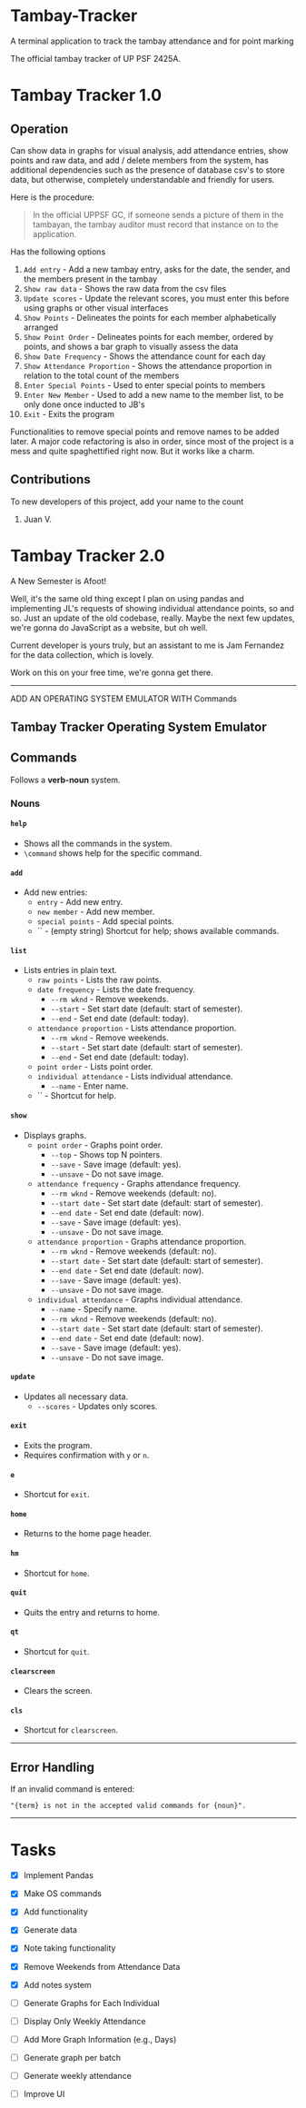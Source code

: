 # Tambay-Tracker

A terminal application to track the tambay attendance and for point marking

The official tambay tracker of UP PSF 2425A.

# Tambay Tracker 1.0
## Operation

Can show data in graphs for visual analysis, add attendance entries, show points and raw data, and add / delete members from the system, has additional dependencies such as the presence of database csv's to store data, but otherwise, completely understandable and friendly for users.

Here is the procedure:
> In the official UPPSF GC, if someone sends a picture of them in the tambayan, the tambay auditor must record that instance on to the application.

Has the following options
1.   `Add entry` - Add a new tambay entry, asks for the date, the sender, and the members present in the tambay
2.   `Show raw data` - Shows the raw data from the csv files
3.   `Update scores` - Update the relevant scores, you must enter this before using graphs or other visual interfaces
4.   `Show Points` - Delineates the points for each member alphabetically arranged
5.   `Show Point Order` - Delineates points for each member, ordered by points, and shows a bar graph to visually assess the data
6.   `Show Date Frequency` - Shows the attendance count for each day
7.   `Show Attendance Proportion` - Shows the attendance proportion in relation to the total count of the members
8.   `Enter Special Points` - Used to enter special points to members
9.   `Enter New Member` - Used to add a new name to the member list, to be only done once inducted to JB's
10.  `Exit` - Exits the program

Functionalities to remove special points and remove names to be added later. A major code refactoring is also in order, since most of the project is a mess and quite spaghettified right now. But it works like a charm.

## Contributions

To new developers of this project, add your name to the count
1. Juan V.

# Tambay Tracker 2.0

A New Semester is Afoot!

Well, it's the same old thing except I plan on using pandas and implementing JL's requests of showing individual attendance points, so and so. Just an update of the old codebase, really. Maybe the next few updates, we're gonna do JavaScript as a website, but oh well.

Current developer is yours truly, but an assistant to me is Jam Fernandez for the data collection, which is lovely. 

Work on this on your free time, we're gonna get there.

---- 

ADD AN OPERATING SYSTEM EMULATOR WITH Commands

## Tambay Tracker Operating System Emulator

## Commands
Follows a **verb-noun** system.

### Nouns

#### `help`
- Shows all the commands in the system.
- `\command` shows help for the specific command.

#### `add`
- Add new entries:
  - `entry` - Add new entry.
  - `new member` - Add new member.
  - `special points` - Add special points.
  - `` - (empty string) Shortcut for help; shows available commands.

#### `list`
- Lists entries in plain text.
  - `raw points` - Lists the raw points.
  - `date frequency` - Lists the date frequency.
    - `--rm wknd` - Remove weekends.
    - `--start` - Set start date (default: start of semester).
    - `--end` - Set end date (default: today).
  - `attendance proportion` - Lists attendance proportion.
    - `--rm wknd` - Remove weekends.
    - `--start` - Set start date (default: start of semester).
    - `--end` - Set end date (default: today).
  - `point order` - Lists point order.
  - `individual attendance` - Lists individual attendance.
    - `--name` - Enter name.
  - `` - Shortcut for help.

#### `show`
- Displays graphs.
  - `point order` - Graphs point order.
    - `--top` - Shows top N pointers.
    - `--save` - Save image (default: yes).
    - `--unsave` - Do not save image.
  - `attendance frequency` - Graphs attendance frequency.
    - `--rm wknd` - Remove weekends (default: no).
    - `--start date` - Set start date (default: start of semester).
    - `--end date` - Set end date (default: now).
    - `--save` - Save image (default: yes).
    - `--unsave` - Do not save image.
  - `attendance proportion` - Graphs attendance proportion.
    - `--rm wknd` - Remove weekends (default: no).
    - `--start date` - Set start date (default: start of semester).
    - `--end date` - Set end date (default: now).
    - `--save` - Save image (default: yes).
    - `--unsave` - Do not save image.
  - `individual attendance` - Graphs individual attendance.
    - `--name` - Specify name.
    - `--rm wknd` - Remove weekends (default: no).
    - `--start date` - Set start date (default: start of semester).
    - `--end date` - Set end date (default: now).
    - `--save` - Save image (default: yes).
    - `--unsave` - Do not save image.

#### `update`
- Updates all necessary data.
  - `--scores` - Updates only scores.

#### `exit`
- Exits the program.
- Requires confirmation with `y` or `n`.

#### `e`
- Shortcut for `exit`.

#### `home`
- Returns to the home page header.

#### `hm`
- Shortcut for `home`.

#### `quit`
- Quits the entry and returns to home.

#### `qt`
- Shortcut for `quit`.

#### `clearscreen`
- Clears the screen.

#### `cls`
- Shortcut for `clearscreen`.

---

## Error Handling
If an invalid command is entered:
```plaintext
"{term} is not in the accepted valid commands for {noun}".
```

---

# Tasks
- [x] Implement Pandas
- [x] Make OS commands
- [x] Add functionality
- [x] Generate data
- [x] Note taking functionality
- [x] Remove Weekends from Attendance Data
- [x] Add notes system
- [ ] Generate Graphs for Each Individual
- [ ] Display Only Weekly Attendance
- [ ] Add More Graph Information (e.g., Days)
- [ ] Generate graph per batch
- [ ] Generate weekly attendance
- [ ] Improve UI




